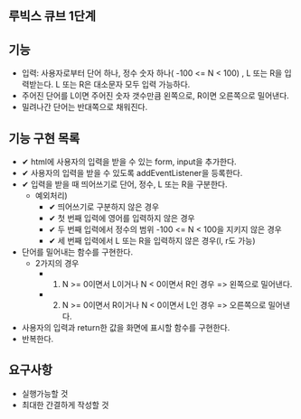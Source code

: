 ## 루빅스 큐브 1단계

## 기능

- 입력: 사용자로부터 단어 하나, 정수 숫자 하나( -100 <= N < 100) , L 또는 R을 입력받는다. L 또는 R은 대소문자 모두 입력 가능하다.
- 주어진 단어를 L이면 주어진 숫자 갯수만큼 왼쪽으로, R이면 오른쪽으로 밀어낸다.
- 밀려나간 단어는 반대쪽으로 채워진다.

## 기능 구현 목록

- ✔ html에 사용자의 입력을 받을 수 있는 form, input을 추가한다.
- ✔ 사용자의 입력을 받을 수 있도록 addEventListener을 등록한다.
- ✔ 입력을 받을 때 띄어쓰기로 단어, 정수, L 또는 R을 구분한다.
  - 예외처리)
    - ✔ 띄어쓰기로 구분하지 않은 경우
    - ✔ 첫 번째 입력에 영어를 입력하지 않은 경우
    - ✔ 두 번째 입력에서 정수의 범위 -100 <= N < 100을 지키지 않은 경우
    - ✔ 세 번째 입력에서 L 또는 R을 입력하지 않은 경우(l, r도 가능)
- 단어를 밀어내는 함수를 구현한다.
  - 2가지의 경우
    - 1. N >= 0이면서 L이거나 N < 0이면서 R인 경우 => 왼쪽으로 밀어낸다.
    - 2. N >= 0이면서 R이거나 N < 0이면서 L인 경우 => 오른쪽으로 밀어낸다.
- 사용자의 입력과 return한 값을 화면에 표시할 함수를 구현한다.
- 반복한다.

## 요구사항

- 실행가능할 것
- 최대한 간결하게 작성할 것
